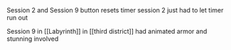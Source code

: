 Session 2 and Session 9 
button resets timer
session 2 just had to let timer run out

Session 9 in [[Labyrinth]] in [[third district]] had animated armor and stunning involved
